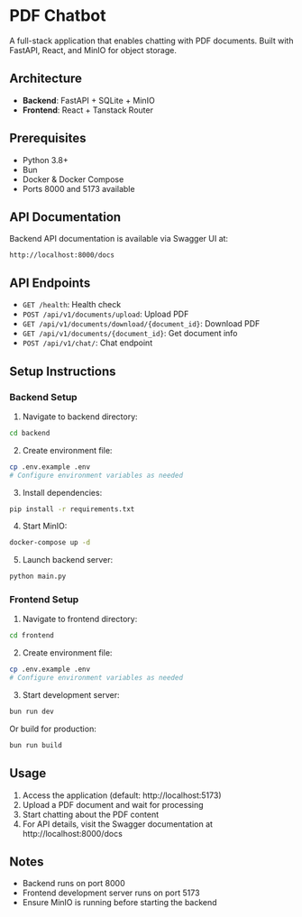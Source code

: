 # PDF Chatbot

A full-stack application that enables chatting with PDF documents. Built with FastAPI, React, and MinIO for object storage.

## Architecture

- **Backend**: FastAPI + SQLite + MinIO
- **Frontend**: React + Tanstack Router

## Prerequisites

- Python 3.8+
- Bun
- Docker & Docker Compose
- Ports 8000 and 5173 available

## API Documentation

Backend API documentation is available via Swagger UI at:

```
http://localhost:8000/docs
```

## API Endpoints

- `GET /health`: Health check
- `POST /api/v1/documents/upload`: Upload PDF
- `GET /api/v1/documents/download/{document_id}`: Download PDF
- `GET /api/v1/documents/{document_id}`: Get document info
- `POST /api/v1/chat/`: Chat endpoint

## Setup Instructions

### Backend Setup

1. Navigate to backend directory:

```bash
cd backend
```

2. Create environment file:

```bash
cp .env.example .env
# Configure environment variables as needed
```

3. Install dependencies:

```bash
pip install -r requirements.txt
```

4. Start MinIO:

```bash
docker-compose up -d
```

5. Launch backend server:

```bash
python main.py
```

### Frontend Setup

1. Navigate to frontend directory:

```bash
cd frontend
```

2. Create environment file:

```bash
cp .env.example .env
# Configure environment variables as needed
```

3. Start development server:

```bash
bun run dev
```

Or build for production:

```bash
bun run build
```

## Usage

1. Access the application (default: http://localhost:5173)
2. Upload a PDF document and wait for processing
3. Start chatting about the PDF content
4. For API details, visit the Swagger documentation at http://localhost:8000/docs

## Notes

- Backend runs on port 8000
- Frontend development server runs on port 5173
- Ensure MinIO is running before starting the backend
